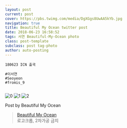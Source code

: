 ```yaml
---
layout: post
current: post
cover: https://pbs.twimg.com/media/DgXGgs8UwAA5kYb.jpg
navigation: true
title: Beautiful My Ocean twitter post
date: 2018-06-23 16:58:52
tags: 서연 Beautiful-My-Ocean photo
class: post-template
subclass: post tag-photo
author: auto-posting
---
```


```  
180623 ICN 출국  
  
#이서연  
#Seoyeon  
#fromis_9  
  

```

![0](https://pbs.twimg.com/media/DgXGdOtUEAA-2ba.jpg)
![1](https://pbs.twimg.com/media/DgXGe6AUcAEgeDH.jpg)
![2](https://pbs.twimg.com/media/DgXGgs8UwAA5kYb.jpg)


Post by Beautiful My Ocean

> [Beautiful My Ocean](https://twitter.com/BMO_fromis)  
  로고크롭, 2차가공 금지